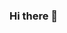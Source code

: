 ### Hi there 👋

<!--
**jneise/jneise** is a ✨ _special_ ✨ repository because its `README.md` (this file) appears on your GitHub profile.

- 👋 Hi, I’m @jneise
- 👀 I’m interested in Machine Learning
- 🌱 I’m currently learning NLP and Textclassification
- 💞️ I’m looking to collaborate on AI
- 📫 How to reach me privately johan.neise@outlook.de
- 🤔 My profession AI Specialist
- 🔭 Working at Digistore24.com
